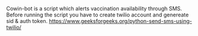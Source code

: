 Cowin-bot is a script which alerts vaccination availability through SMS.
Before running the script you have to create twilio account and genereate sid & auth token.
https://www.geeksforgeeks.org/python-send-sms-using-twilio/
